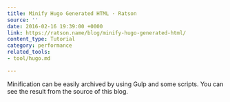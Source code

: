 ```yaml
---
title: Minify Hugo Generated HTML · Ratson
source: ''
date: 2016-02-16 19:39:00 +0000
link: https://ratson.name/blog/minify-hugo-generated-html/
content_type: Tutorial
category: performance
related_tools:
- tool/hugo.md

---
```

Minification can be easily archived by using Gulp and some scripts. You can see the result from the source of this blog.





